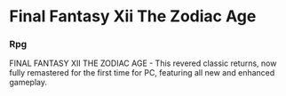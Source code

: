 # Final Fantasy Xii The Zodiac Age

### Rpg

FINAL FANTASY XII THE ZODIAC AGE - This revered classic returns, now fully remastered for the first time for PC, featuring all new and enhanced gameplay.